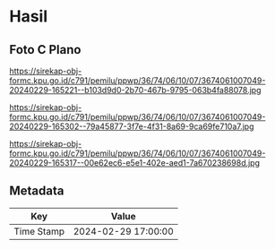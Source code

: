 # Hasil

## Foto C Plano

https://sirekap-obj-formc.kpu.go.id/c791/pemilu/ppwp/36/74/06/10/07/3674061007049-20240229-165221--b103d9d0-2b70-467b-9795-063b4fa88078.jpg

https://sirekap-obj-formc.kpu.go.id/c791/pemilu/ppwp/36/74/06/10/07/3674061007049-20240229-165302--79a45877-3f7e-4f31-8a69-9ca69fe710a7.jpg

https://sirekap-obj-formc.kpu.go.id/c791/pemilu/ppwp/36/74/06/10/07/3674061007049-20240229-165317--00e62ec6-e5e1-402e-aed1-7a670238698d.jpg


## Metadata

| Key        | Value               |
| ---------- | ------------------- |
| Time Stamp | 2024-02-29 17:00:00 |




